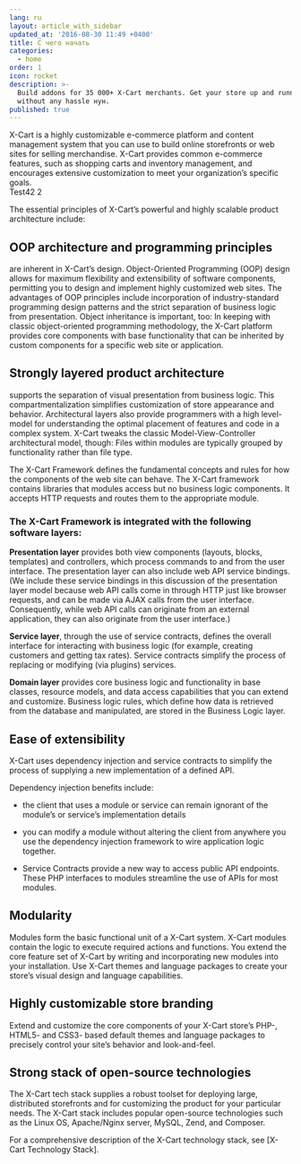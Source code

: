 ```yaml
---
lang: ru
layout: article_with_sidebar
updated_at: '2016-08-30 11:49 +0400'
title: С чего начать
categories:
  - home
order: 1
icon: rocket
description: >-
  Build addons for 35 000+ X-Cart merchants. Get your store up and running fast
  without any hassle нун.
published: true
---
```


X-Cart is a highly customizable e-commerce platform and content management system that you can use to build online storefronts or web sites for selling merchandise. X-Cart provides common e-commerce features, such as shopping carts and inventory management, and encourages extensive customization to meet your organization’s specific goals.  
Test42
2

The essential principles of X-Cart’s powerful and highly scalable product architecture include: 

## OOP architecture and programming principles

are inherent in X-Cart’s design. Object-Oriented Programming (OOP) design allows for maximum flexibility and extensibility of software components, permitting you to design and implement highly customized web sites. The advantages of OOP principles include incorporation of industry-standard programming design patterns and the strict separation of business logic from presentation. Object inheritance is important, too: In keeping with classic object-oriented programming methodology, the X-Cart platform provides core components with base functionality that can be inherited by custom components for a specific web site or application.

## Strongly layered product architecture

supports the separation of visual presentation from business logic. This compartmentalization simplifies customization of store appearance and behavior. Architectural layers also provide programmers with a high level-model for understanding the optimal placement of features and code in a complex system. X-Cart tweaks the classic Model-View-Controller architectural model, though: Files within modules are typically grouped by functionality rather than file type.

The X-Cart Framework defines the fundamental concepts and rules for how the components of the web site can behave. The X-Cart framework contains libraries that modules access but no business logic components. It accepts HTTP requests and routes them to the appropriate module.

### The X-Cart Framework is integrated with the following software layers:

**Presentation layer** provides both view components (layouts, blocks, templates) and controllers, which process commands to and from the user interface. The presentation layer can also include web API service bindings. (We include these service bindings in this discussion of the presentation layer model because web API calls come in through HTTP just like browser requests, and can be made via AJAX calls from the user interface. Consequently, while web API calls can originate from an external application, they can also originate from the user interface.)

**Service layer**, through the use of service contracts, defines the overall interface for interacting with business logic (for example, creating customers and getting tax rates). Service contracts simplify the process of replacing or modifying (via plugins) services.

**Domain layer** provides core business logic and functionality in base classes, resource models, and data access capabilities that you can extend and customize. Business logic rules, which define how data is retrieved from the database and manipulated, are stored in the Business Logic layer.

## Ease of extensibility

X-Cart uses dependency injection and service contracts to simplify the process of supplying a new implementation of a defined API.

Dependency injection benefits include:

- the client that uses a module or service can remain ignorant of the module’s or service’s implementation details

- you can modify a module without altering the client from anywhere you use the dependency injection framework to wire application logic together.

- Service Contracts provide a new way to access public API endpoints. These PHP interfaces to modules streamline the use of APIs for most modules.

## Modularity

Modules form the basic functional unit of a X-Cart system. X-Cart modules contain the logic to execute required actions and functions. You extend the core feature set of X-Cart by writing and incorporating new modules into your installation. Use X-Cart themes and language packages to create your store’s visual design and language capabilities.

## Highly customizable store branding

Extend and customize the core components of your X-Cart store’s PHP-, HTML5- and CSS3- based default themes and language packages to precisely control your site’s behavior and look-and-feel.

## Strong stack of open-source technologies

The X-Cart tech stack supplies a robust toolset for deploying large, distributed storefronts and for customizing the product for your particular needs. The X-Cart stack includes popular open-source technologies such as the Linux OS, Apache/Nginx server, MySQL, Zend, and Composer.

For a comprehensive description of the X-Cart technology stack, see [X-Cart Technology Stack].
